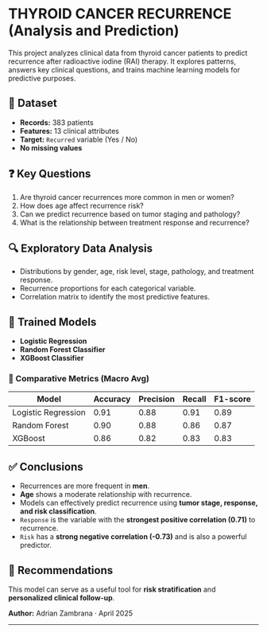 # THYROID CANCER RECURRENCE (Analysis and Prediction)

This project analyzes clinical data from thyroid cancer patients to predict recurrence after radioactive iodine (RAI) therapy. It explores patterns, answers key clinical questions, and trains machine learning models for predictive purposes.

## 📁 Dataset

- **Records:** 383 patients
- **Features:** 13 clinical attributes
- **Target:** `Recurred` variable (Yes / No)
- **No missing values**

## ❓ Key Questions

1. Are thyroid cancer recurrences more common in men or women?
2. How does age affect recurrence risk?
3. Can we predict recurrence based on tumor staging and pathology?
4. What is the relationship between treatment response and recurrence?

## 🔍 Exploratory Data Analysis

- Distributions by gender, age, risk level, stage, pathology, and treatment response.
- Recurrence proportions for each categorical variable.
- Correlation matrix to identify the most predictive features.

## 🧠 Trained Models

- **Logistic Regression**
- **Random Forest Classifier**
- **XGBoost Classifier**

### 🎯 Comparative Metrics (Macro Avg)

| Model               | Accuracy | Precision | Recall | F1-score |
|---------------------|----------|-----------|--------|----------|
| Logistic Regression | 0.91     | 0.88      | 0.91   | 0.89     |
| Random Forest       | 0.90     | 0.88      | 0.86   | 0.87     |
| XGBoost             | 0.86     | 0.82      | 0.83   | 0.83     |

## ✅ Conclusions

- Recurrences are more frequent in **men**.
- **Age** shows a moderate relationship with recurrence.
- Models can effectively predict recurrence using **tumor stage, response, and risk classification**.
- `Response` is the variable with the **strongest positive correlation (0.71)** to recurrence.
- `Risk` has a **strong negative correlation (-0.73)** and is also a powerful predictor.

## 📌 Recommendations

This model can serve as a useful tool for **risk stratification** and **personalized clinical follow-up**.

**Author:** Adrian Zambrana · April 2025

---
